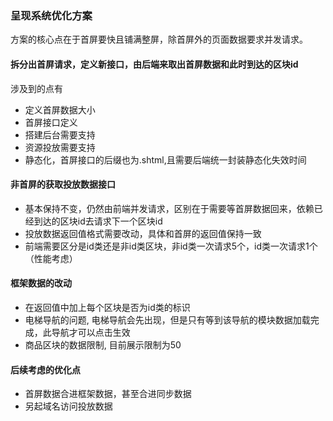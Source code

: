 ### 呈现系统优化方案

方案的核心点在于首屏要快且铺满整屏，除首屏外的页面数据要求并发请求。

#### 拆分出首屏请求，定义新接口，由后端来取出首屏数据和此时到达的区块id

涉及到的点有

- 定义首屏数据大小 
- 首屏接口定义 
- 搭建后台需要支持 
- 资源投放需要支持 
- 静态化，首屏接口的后缀也为.shtml,且需要后端统一封装静态化失效时间  

#### 非首屏的获取投放数据接口

- 基本保持不变，仍然由前端并发请求，区别在于需要等首屏数据回来，依赖已经到达的区块id去请求下一个区块id  
- 投放数据返回值格式需要改动，具体和首屏的返回值保持一致  
- 前端需要区分是id类还是非id类区块，非id类一次请求5个，id类一次请求1个（性能考虑） 

#### 框架数据的改动

- 在返回值中加上每个区块是否为id类的标识 
- 电梯导航的问题, 电梯导航会先出现，但是只有等到该导航的模块数据加载完成，此导航才可以点击生效  
- 商品区块的数据限制, 目前展示限制为50

#### 后续考虑的优化点

- 首屏数据合进框架数据，甚至合进同步数据
- 另起域名访问投放数据
